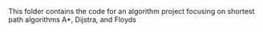This folder contains the code for an algorithm project focusing on shortest path algorithms A*, Dijstra, and Floyds